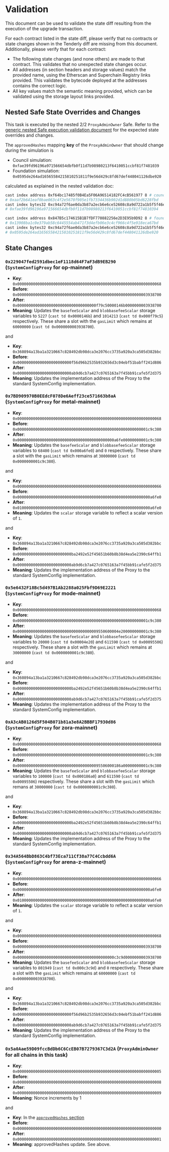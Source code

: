 # Validation

This document can be used to validate the state diff resulting from the execution of the upgrade
transaction.

For each contract listed in the state diff, please verify that no contracts or state changes shown in the Tenderly diff are missing from this document. Additionally, please verify that for each contract:

- The following state changes (and none others) are made to that contract. This validates that no unexpected state changes occur.
- All addresses (in section headers and storage values) match the provided name, using the Etherscan and Superchain Registry links provided. This validates the bytecode deployed at the addresses contains the correct logic.
- All key values match the semantic meaning provided, which can be validated using the storage layout links provided.

## Nested Safe State Overrides and Changes

This task is executed by the nested 2/2 `ProxyAdminOwner` Safe. Refer to the
[generic nested Safe execution validation document](../../../NESTED-VALIDATION.md)
for the expected state overrides and changes.

The `approvedHashes` mapping **key** of the `ProxyAdminOwner` that should change during the simulation is
- Council simulation: `0xfae39fd96196a971566654dbfb0f11d7b98980213f6410051ccbf81f7481039`
- Foundation simulation: `0x0595de264ad16565584215810251811f9e56d429c8fd67def448041126dbe920`

calculated as explained in the nested validation doc:

```sh
cast index address 0xf64bc17485f0B4Ea5F06A96514182FC4cB561977 8 # council
# 0xaaf2b641eaf0bae063c4f2e5670f905e1fb7334436b902d1d880b05bd6228fbd
cast index bytes32 0xc94a72f6ae0da3b87a2ecb6e6ce52608c8a9d722a1b5f5f46ed9cc70a54f8a03 0xaaf2b641eaf0bae063c4f2e5670f905e1fb7334436b902d1d880b05bd6228fbd
# 0xfae39fd96196a971566654dbfb0f11d7b98980213f6410051ccbf81f74810394
```

```sh
cast index address 0x847B5c174615B1B7fDF770882256e2D3E95b9D92 8 # foundation
# 0x13908ba1c0e379ab58c6445554ab471f3d4efb06e3c4cf966c4f5e918eca67bd
cast index bytes32 0xc94a72f6ae0da3b87a2ecb6e6ce52608c8a9d722a1b5f5f46ed9cc70a54f8a03 0x13908ba1c0e379ab58c6445554ab471f3d4efb06e3c4cf966c4f5e918eca67bd
# 0x0595de264ad16565584215810251811f9e56d429c8fd67def448041126dbe920
```

## State Changes

### `0x229047fed2591dbec1eF1118d64F7aF3dB9EB290` (`SystemConfigProxy` for op-mainnet)

- **Key**: `0x0000000000000000000000000000000000000000000000000000000000000068`
- **Before**: `0x0000000000000000000000000000000000000000000000000000000003938700`
- **After**: `0x00000000000000000000000000000000000f79c50000146b0000000003938700`
- **Meaning**: Updates the `basefeeScalar` and `blobbasefeeScalar` storage variables to `5227` (`cast td 0x0000146b`) and `1014213` (`cast td 0x000f79c5`) respectively. These share a slot with the `gasLimit` which remains at `60000000` (`cast td 0x0000000003938700`).

and 
- **Key**: `0x360894a13ba1a3210667c828492db98dca3e2076cc3735a920a3ca505d382bbc`
- **Before**: `0x000000000000000000000000f56d96b2535b932656d3c04ebf51babff241d886`
- **After**: `0x000000000000000000000000ab9d6cb7a427c0765163a7f45bb91cafe5f2d375`
- **Meaning**: Updates the implementation address of the Proxy to the standard SystemConfig implementation.

### `0x7BD909970B0EEdcF078De6Aeff23ce571663b8aA` (`SystemConfigProxy` for metal-mainnet)

- **Key**: `0x0000000000000000000000000000000000000000000000000000000000000068`
- **Before**: `0x0000000000000000000000000000000000000000000000000000000001c9c380`
- **After**: `0x0000000000000000000000000000000000000000000a6fe00000000001c9c380`
- **Meaning**: Updates the `basefeeScalar` and `blobbasefeeScalar` storage variables to `68400` (`cast td 0x000a6fe0`) and `0` respectively. These share a slot with the `gasLimit` which remains at `30000000` (`cast td 0x0000000001c9c380`).

and

- **Key**: `0x0000000000000000000000000000000000000000000000000000000000000066`
- **Before**: `0x00000000000000000000000000000000000000000000000000000000000a6fe0`
- **After**: `0x01000000000000000000000000000000000000000000000000000000000a6fe0`
- **Meaning**: Updates the `scalar` storage variable to reflect a scalar version of `1`.

and

- **Key**: `0x360894a13ba1a3210667c828492db98dca3e2076cc3735a920a3ca505d382bbc`
- **Before**: `0x000000000000000000000000ba2492e52f45651b60b8b38d4ea5e2390c64ffb1`
- **After**: `0x000000000000000000000000ab9d6cb7a427c0765163a7f45bb91cafe5f2d375`
- **Meaning**: Updates the implementation address of the Proxy to the standard SystemConfig implementation.

### `0x5e6432F18Bc5d497B1Ab2288a025Fbf9D69E2221` (`SystemConfigProxy` for mode-mainnet)

- **Key**: `0x0000000000000000000000000000000000000000000000000000000000000068`
- **Before**: `0x0000000000000000000000000000000000000000000000000000000001c9c380`
- **After**: `0x000000000000000000000000000000000009550600004e200000000001c9c380`
- **Meaning**: Updates the `basefeeScalar` and `blobbasefeeScalar` storage variables to `20000` (`cast td 0x00004e20`) and `611590` (`cast td 0x00095506`) respectively. These share a slot with the `gasLimit` which remains at `30000000` (`cast td 0x0000000001c9c380`).

and

- **Key**: `0x360894a13ba1a3210667c828492db98dca3e2076cc3735a920a3ca505d382bbc`
- **Before**: `0x000000000000000000000000ba2492e52f45651b60b8b38d4ea5e2390c64ffb1`
- **After**: `0x000000000000000000000000ab9d6cb7a427c0765163a7f45bb91cafe5f2d375`
- **Meaning**: Updates the implementation address of the Proxy to the standard SystemConfig implementation.

### `0xA3cAB0126d5F504B071b81a3e8A2BBBF17930d86` (`SystemConfigProxy` for zora-mainnet)

- **Key**: `0x0000000000000000000000000000000000000000000000000000000000000068`
- **Before**: `0x0000000000000000000000000000000000000000000000000000000001c9c380`
- **After**: `0x0000000000000000000000000000000000095506000186a00000000001c9c380`
- **Meaning**: Updates the `basefeeScalar` and `blobbasefeeScalar` storage variables to `100000` (`cast td 0x000186a0`) and `611590` (`cast td 0x00095506`) respectively. These share a slot with the `gasLimit` which remans at `30000000` (`cast td 0x0000000001c9c380`).

and

- **Key**: `0x360894a13ba1a3210667c828492db98dca3e2076cc3735a920a3ca505d382bbc`
- **Before**: `0x000000000000000000000000ba2492e52f45651b60b8b38d4ea5e2390c64ffb1`
- **After**: `0x000000000000000000000000ab9d6cb7a427c0765163a7f45bb91cafe5f2d375`
- **Meaning**: Updates the implementation address of the Proxy to the standard SystemConfig implementation.

### `0x34A564BbD863C4bf73Eca711Cf38a77C4Ccbdd6A` (`SystemConfigProxy` for arena-z-mainnet)

- **Key**: `0x0000000000000000000000000000000000000000000000000000000000000066`
- **Before**: `0x00000000000000000000000000000000000000000000000000000000000a6fe0`
- **After**: `0x01000000000000000000000000000000000000000000000000000000000a6fe0`
- **Meaning**: Updates the `scalar` storage variable to reflect a scalar version of `1`.

and

- **Key**: `0x0000000000000000000000000000000000000000000000000000000000000068`
- **Before**: `0x0000000000000000000000000000000000000000000000000000000003938700`
- **After**: `0x0000000000000000000000000000000000000000000c3c9d0000000003938700`
- **Meaning**: Updates the `basefeeScalar` and `blobbasefeeScalar` storage variables to `801949` (`cast td 0x000c3c9d`) and `0` respectively. These share a slot with the `gasLimit` which remains at `60000000` (`cast td 0x0000000003938700`).

and

- **Key**: `0x360894a13ba1a3210667c828492db98dca3e2076cc3735a920a3ca505d382bbc`
- **Before**: `0x000000000000000000000000f56d96b2535b932656d3c04ebf51babff241d886`
- **After**: `0x000000000000000000000000ab9d6cb7a427c0765163a7f45bb91cafe5f2d375`
- **Meaning**: Updates the implementation address of the Proxy to the standard SystemConfig implementation.


### `0x5a0Aae59D09fccBdDb6C6CcEB07B7279367C3d2A` (`ProxyAdminOwner` for all chains in this task)

- **Key**: `0x0000000000000000000000000000000000000000000000000000000000000005`
- **Before**: `0x0000000000000000000000000000000000000000000000000000000000000008`
- **After**: `0x0000000000000000000000000000000000000000000000000000000000000009`
- **Meaning**: Nonce increments by 1

and

- **Key**: In the [`approvedHashes` section](#nested-safe-state-overrides-and-changes)
- **Before**: `0x0000000000000000000000000000000000000000000000000000000000000000`
- **After**: `0x0000000000000000000000000000000000000000000000000000000000000001`
- **Meaning**: approvedHashes update. See above.



